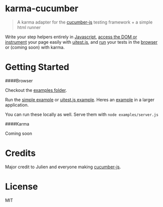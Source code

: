 # karma-cucumber

> A karma adapter for the [cucumber-js](https://github.com/cucumber/cucumber-js) testing framework + a simple html runner

Write your step helpers entirely in [Javascript](https://github.com/jperl/karma-cucumber/blob/master/examples/uitest/features/step_definitions/myStepDefinitions.js), [access the DOM or instrument](https://github.com/jperl/karma-cucumber/blob/master/examples/uitest/features/step_definitions/myStepDefinitions.js#L17) your page easily with [uitest.js](https://github.com/tigbro/uitest.js), and [run](http://jperl.github.com/karma-cucumber/examples/uitest/CucumberFeatureRunner.html) your tests in the [browser](https://github.com/jperl/karma-cucumber/blob/master/examples/uitest/CucumberFeatureRunner.html) or (coming soon) with karma.

# Getting Started 

####Browser

Checkout the [examples folder](https://github.com/jperl/karma-cucumber/tree/master/examples).

Run the [simple example](http://jperl.github.com/karma-cucumber/examples/simple/CucumberFeatureRunner.html) or [uitest.js example](http://jperl.github.com/karma-cucumber/examples/uitest/CucumberFeatureRunner.html). Heres an [example](https://github.com/jperl/angular-jquery-mobile/tree/master/test/features) in a larger application.

You can run these locally as well. Serve them with `node examples/server.js`

####Karma

Coming soon

# Credits

Major credit to Julien and everyone making [cucumber-js](https://github.com/cucumber/cucumber-js).

# License

MIT